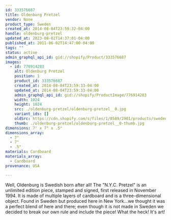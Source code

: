 ```yaml
---
id: 333576687
title: Oldenburg Pretzel
vendor: None
product_type: Sweden
created_at: 2014-08-04T23:59:32-04:00
handle: oldenburg-pretzel
updated_at: 2023-08-02T14:37:01-04:00
published_at: 2011-06-02T14:47:00-04:00
tags: ""
status: active
admin_graphql_api_id: gid://shopify/Product/333576687
images:
  - id: 776914283
    alt: Oldenburg Pretzel
    position: 1
    product_id: 333576687
    created_at: 2014-08-04T23:59:33-04:00
    updated_at: 2014-08-04T23:59:33-04:00
    admin_graphql_api_id: gid://shopify/ProductImage/776914283
    width: 1024
    height: 1024
    src: ./oldenburg-pretzel/oldenburg-pretzel__0.jpg
    variant_ids: []
    oldSrc: https://cdn.shopify.com/s/files/1/0589/2901/products/sweden58.jpeg?v=1407211173
    thumb: ./oldenburg-pretzel/oldenburg-pretzel__0-thumb.jpg
dimensions: 7" x 7" x .5"
dimensions_array:
  - 7"
  - 7"
  - .5"
materials: Cardboard
materials_array:
  - Cardboard
provenance: USA

---
```


Well, Oldenburg is Swedish born after all! The "N.Y.C. Pretzel" is an unlimited edition piece, stamped and signed, first released in November 1994. It is made of multiple layers of cardboard and is a three-dimensional object. Found in Sweden but produced here in New York...we thought it was a perfect blend of here and there; even though it is not made in Sweden we decided to break our own rule and include the piece! What the heck! It's art!
